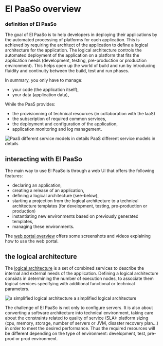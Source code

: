 # El PaaSo overview

### definition of El PaaSo

The goal of El PaaSo is to help developers in deploying their applications by the automated processing of platforms for each application. This is achieved by requiring the architect of the application to define a logical architecture for the application. The logical architecture controls the automated deployment of the application on a platform that fits the application needs (development, testing, pre-production or production environment). This helps open up the world of build and run by introducing fluidity and continuity between the build, test and run phases.

In summary, you only have to manage:

* your code (the application itself),
* your data (application data),

While the PaaS provides:

* the provisionning of technical resources (in collaboration with the IaaS)
* the subscription of required common services,
* the deployment and configuration of the application,
* application monitoring and log management.

![PaaS different service models in details](paas_service_models_details.png)
PaaS different service models in details

## interacting with El PaaSo

The main way to use El PaaSo is through a web UI that offers the following features:

* declaring an application,
* creating a release of an application,
* defining a logical architecture (see-below),
* starting a projection from the logical architecture to a technical architecture templates (for development, testing, pre-production or production)
* instantiating new environments based on previously generated templates,
* managing these environments.

The [web portal overview](web_portal_overview.md) offers some screenshots and videos explaining how to use the web portal.

## the logical architecture

The [logical architecture](logical_architecture.html) is a set of combined services to describe the internal and external needs of the application. Defining a logical architecture consists in determining the number of execution nodes, to associate them logical services specifying with additional functional or technical parameters.

![a simplified logical architecture](simple_logical_architecture.png)
a simplified logical architecture

The challenge of El PaaSo is not only to configure servers. It is also about converting a software architecture into technical environment, taking care about the constraints related to quality of service (SLA): platform sizing (cpu, memory, storage, number of servers or JVM, disaster recovery plan...) in order to meet the desired performance. Thus the required  resources will be different depending on the type of environment: development, test, pre-prod or prod environment.